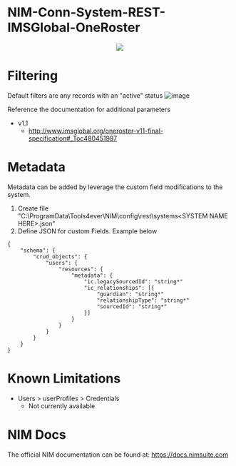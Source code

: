 # NIM-Conn-System-REST-IMSGlobal-OneRoster
<p align="center">
<img src="https://user-images.githubusercontent.com/24281600/191794680-5b4ef3e4-9323-4d0a-9548-6fff0b020fc5.png" />
</p>


# Filtering
Default filters are any records with an "active" status
![image](https://user-images.githubusercontent.com/24281600/168872696-c211abdb-af4d-4fb5-975a-99b2911a1332.png)

Reference the documentation for additional parameters
- v1.1
  - http://www.imsglobal.org/oneroster-v11-final-specification#_Toc480451997

# Metadata
Metadata can be added by leverage the custom field modifications to the system. 
1. Create file "C:\ProgramData\Tools4ever\NIM\config\rest\systems\<SYSTEM NAME HERE>.json"
2. Define JSON for custom Fields. Example below

```
{
	"schema": {
		"crud_objects": {
			"users": {
				"resources": {
					"metadata": {
						"ic.legacySourcedId": "string*"
						"ic_relationships": [{
							"guardian": "string*"
							"relationshipType": "string*"
							"sourcedId": "string*"
						}]
					}
				}
			}
		}
	}
}
```

# Known Limitations
- Users > userProfiles > Credentials
  - Not currently available

# NIM Docs
The official NIM documentation can be found at: https://docs.nimsuite.com

